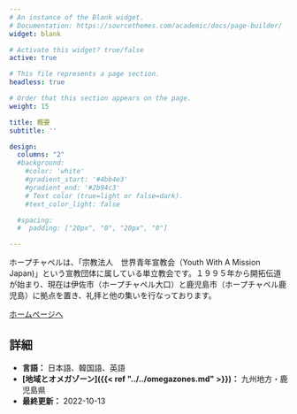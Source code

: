 ```yaml
---
# An instance of the Blank widget.
# Documentation: https://sourcethemes.com/academic/docs/page-builder/
widget: blank

# Activate this widget? true/false
active: true

# This file represents a page section.
headless: true

# Order that this section appears on the page.
weight: 15

title: 概要
subtitle: ''

design:
  columns: "2"
  #background:
    #color: 'white'
    #gradient_start: '#4bb4e3'
    #gradient_end: '#2b94c3'
    # Text color (true=light or false=dark).
    #text_color_light: false

  #spacing:
  #  padding: ["20px", "0", "20px", "0"]

---
```


ホープチャペルは、「宗教法人　世界青年宣教会（Youth With A Mission Japan)」という宣教団体に属している単立教会です。１９９５年から開拓伝道が始まり、現在は伊佐市（ホープチャペル大口）と鹿児島市（ホープチャペル鹿児島）に拠点を置き、礼拝と他の集いを行なっております。

[ホームページへ](http://hopekago.luna.weblife.me/index.html)

## 詳細

* **言語：** 日本語、韓国語、英語
* **[地域とオメガゾーン]({{< ref "../../omegazones.md" >}})：** 九州地方・鹿児島県
* **最終更新：** 2022-10-13
